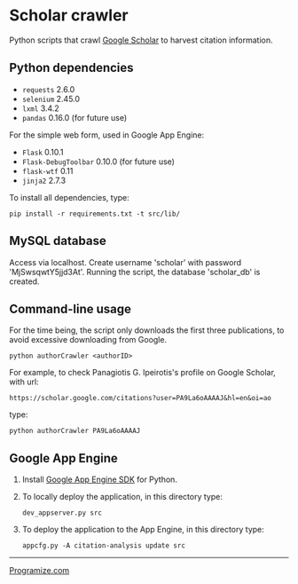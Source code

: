 Scholar crawler
===============

Python scripts that crawl [Google Scholar](https://scholar.google.com/)
to harvest citation information.

Python dependencies
-------------------

- `requests` 2.6.0
- `selenium` 2.45.0
- `lxml` 3.4.2
- `pandas` 0.16.0 (for future use)

For the simple web form, used in Google App Engine:

- `Flask` 0.10.1
- `Flask-DebugToolbar` 0.10.0 (for future use)
- `flask-wtf` 0.11
- `jinja2` 2.7.3

To install all dependencies, type:

```shell
pip install -r requirements.txt -t src/lib/
```

MySQL database
--------------
Access via localhost. Create username 'scholar' with password 'MjSwsqwtY5jjd3At'. Running the script, the database 'scholar_db' is created. 

Command-line usage
------------------

For the time being, the script only downloads the first three
publications, to avoid excessive downloading from Google.

```shell
python authorCrawler <authorID>
```

For example, to check Panagiotis G. Ipeirotis's profile on Google
Scholar, with url:

```text
https://scholar.google.com/citations?user=PA9La6oAAAAJ&hl=en&oi=ao
```

type:

```shell
python authorCrawler PA9La6oAAAAJ
```

Google App Engine
-----------------

1. Install [Google App Engine SDK](https://cloud.google.com/appengine/downloads) for Python.

2. To locally deploy the application, in this directory type:

    ```shell
    dev_appserver.py src
    ```

3. To deploy the application to the App Engine, in this directory type:

    ```shell
    appcfg.py -A citation-analysis update src
    ```

---

[Programize.com](http://www.programize.com/)
